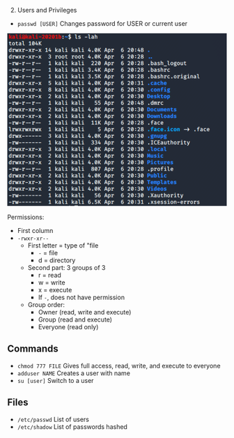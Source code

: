 2. Users and Privileges

- `passwd [USER]`
Changes password for USER or current user

![Screen Shot 2020-04-06 at 8.48.52 PM-07.00.png](../../../_resources/2e3118f3506c4a438b1fe344460ece53.png)

Permissions:
- First column
- `-rwxr-xr--`
	- First letter = type of "file
		- `-` = file
		- d = directory
	- Second part: 3 groups of 3
		- r = read
		- w = write
		- x = execute
		- If `-`, does not have permission
	- Group order:
		- Owner (read, write and execute)
		- Group (read and execute)
		- Everyone (read only)
## Commands
- `chmod 777 FILE`
Gives full access, read, write, and execute to everyone
- `adduser NAME`
Creates a user with name
- `su [user]`
Switch to a user
## Files
- `/etc/passwd`
List of users
- `/etc/shadow`
List of passwords hashed